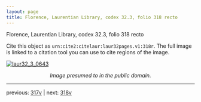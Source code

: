 ```yaml
---
layout: page
title: Florence, Laurentian Library, codex 32.3, folio 318 recto
---
```


Florence, Laurentian Library, codex 32.3, folio 318 recto

Cite this object as `urn:cite2:citelaur:laur32pages.v1:318r`.  The full image is linked to a citation tool you can use to cite regions of the image.

[![laur32_3_0643](http://www.homermultitext.org/iipsrv?IIIF=/project/homer/pyramidal/deepzoom/citelaur/laur32imgs/v1/laur32_3_0643.tif/full/800,/0/default.jpg)](http://www.homermultitext.org/ict2/?urn=urn:cite2:citelaur:laur32imgs.v1:laur32_3_0643) 

<p style="text-align: center; font-style: italic;">Image presumed to in the public domain.</p>

---

previous: [317v](../317v/) | next: [318v](../318v/)